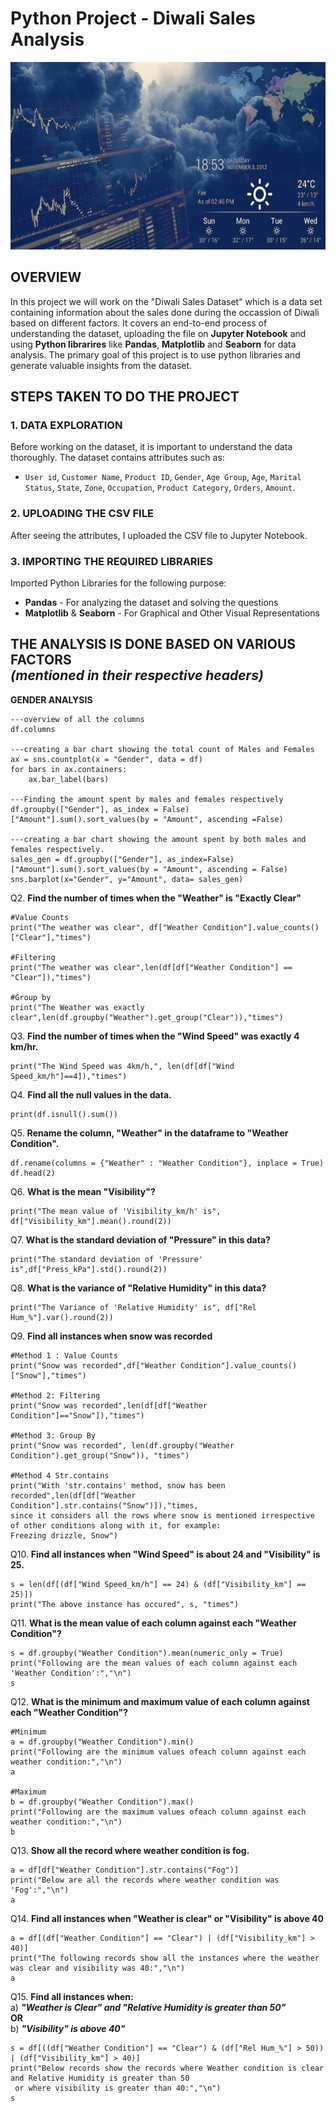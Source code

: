 # Python Project - Diwali Sales Analysis

<img src="https://github.com/AsadSayed07/Python_Project-Weather_Data_Analysis/blob/main/weather_image.jpg?raw=true" width="1000" height="300">

## OVERVIEW
In this project we will work on the "Diwali Sales Dataset" which is a data set containing information about the sales done during the occassion of Diwali based on different factors. It covers an end-to-end process of understanding the dataset, uploading the file on **Jupyter Notebook** and using **Python librarires** like **Pandas**, **Matplotlib** and **Seaborn** for data analysis. The primary goal of this project is to use python libraries and generate valuable insights from the dataset.

## STEPS TAKEN TO DO THE PROJECT

### 1. DATA EXPLORATION
Before working on the dataset, it is important to understand the data thoroughly. The dataset contains attributes such as:
- `User id`, `Customer Name`, `Product ID`, `Gender`, `Age Group`, `Age`, `Marital Status`, `State`, `Zone`, `Occupation`, `Product Category`, `Orders`, `Amount`.

### 2. UPLOADING THE CSV FILE
After seeing the attributes, I uploaded the CSV file to Jupyter Notebook.

### 3. IMPORTING THE REQUIRED LIBRARIES
Imported Python Libraries for the following purpose:
- **Pandas** - For analyzing the dataset and solving the questions
- **Matplotlib** & **Seaborn** - For Graphical and Other Visual Representations

## THE ANALYSIS IS DONE BASED ON VARIOUS FACTORS <br> *(mentioned in their respective headers)*

**GENDER ANALYSIS**
```vim
---overview of all the columns
df.columns

---creating a bar chart showing the total count of Males and Females
ax = sns.countplot(x = "Gender", data = df)
for bars in ax.containers:
    ax.bar_label(bars)

---Finding the amount spent by males and females respectively
df.groupby(["Gender"], as_index = False) ["Amount"].sum().sort_values(by = "Amount", ascending =False)

---creating a bar chart showing the amount spent by both males and females respectively.
sales_gen = df.groupby(["Gender"], as_index=False) ["Amount"].sum().sort_values(by = "Amount", ascending = False)
sns.barplot(x="Gender", y="Amount", data= sales_gen)
```

Q2. **Find the number of times when the "Weather" is "Exactly Clear"**
```vim
#Value Counts
print("The weather was clear", df["Weather Condition"].value_counts()["Clear"],"times")

#Filtering
print("The weather was clear",len(df[df["Weather Condition"] == "Clear"]),"times")

#Group by
print("The Weather was exactly clear",len(df.groupby("Weather").get_group("Clear")),"times")
```
Q3. **Find the number of times when the "Wind Speed" was exactly 4 km/hr.**
```vim
print("The Wind Speed was 4km/h,", len(df[df["Wind Speed_km/h"]==4]),"times")
```
Q4. **Find all the null values in the data.**
```vim
print(df.isnull().sum())
```
Q5. **Rename the column, "Weather" in the dataframe to "Weather Condition".**
```vim
df.rename(columns = {"Weather" : "Weather Condition"}, inplace = True)
df.head(2)
```
Q6. **What is the mean "Visibility"?**
```vim
print("The mean value of 'Visibility_km/h' is", df["Visibility_km"].mean().round(2))
```
Q7. **What is the standard deviation of "Pressure" in this data?**
```vim
print("The standard deviation of 'Pressure' is",df["Press_kPa"].std().round(2))
```
Q8. **What is the variance of "Relative Humidity" in this data?**
```vim
print("The Variance of 'Relative Humidity' is", df["Rel Hum_%"].var().round(2))
```
Q9. **Find all instances when snow was recorded**
```vim
#Method 1 : Value Counts
print("Snow was recorded",df["Weather Condition"].value_counts()["Snow"],"times")

#Method 2: Filtering
print("Snow was recorded",len(df[df["Weather Condition"]=="Snow"]),"times")

#Method 3: Group By
print("Snow was recorded", len(df.groupby("Weather Condition").get_group("Snow")), "times")

#Method 4 Str.contains
print("With 'str.contains' method, snow has been recorded",len(df[df["Weather Condition"].str.contains("Snow")]),"times,
since it considers all the rows where snow is mentioned irrespective of other conditions along with it, for example:
Freezing drizzle, Snow")
```
Q10. **Find all instances when "Wind Speed" is about 24 and "Visibility" is 25.**
```vim
s = len(df[(df["Wind Speed_km/h"] == 24) & (df["Visibility_km"] == 25)])
print("The above instance has occured", s, "times")
```
Q11. **What is the mean value of each column against each "Weather Condition"?**
```vim
s = df.groupby("Weather Condition").mean(numeric_only = True)
print("Following are the mean values of each column against each 'Weather Condition':","\n")
s
```
Q12. **What is the minimum and maximum value of each column against each "Weather Condition"?**
```vim
#Minimum
a = df.groupby("Weather Condition").min()
print("Following are the minimum values ofeach column against each weather condition:","\n")
a

#Maximum
b = df.groupby("Weather Condition").max()
print("Following are the maximum values ofeach column against each weather condition:","\n")
b
```
Q13. **Show all the record where weather condition is fog.**
```vim
a = df[df["Weather Condition"].str.contains("Fog")]
print("Below are all the records where weather condition was 'Fog':","\n")
a
```
Q14. **Find all instances when "Weather is clear" or "Visibility" is above 40**
```vim
a = df[(df["Weather Condition"] == "Clear") | (df["Visibility_km"] > 40)]
print("The following records show all the instances where the weather was clear and visibility was 40:","\n")
a
```
Q15. **Find all instances when:**<br>
a) ***"Weather is Clear" and "Relative Humidity is greater than 50"*** <br>
**OR** <br>
b) ***"Visibility" is above 40"***
```vim
s = df[((df["Weather Condition"] == "Clear") & (df["Rel Hum_%"] > 50)) | (df["Visibility_km"] > 40)]
print("Below records show the records where Weather condition is clear and Relative Humidity is greater than 50
 or where visibility is greater than 40:","\n")
s
```
